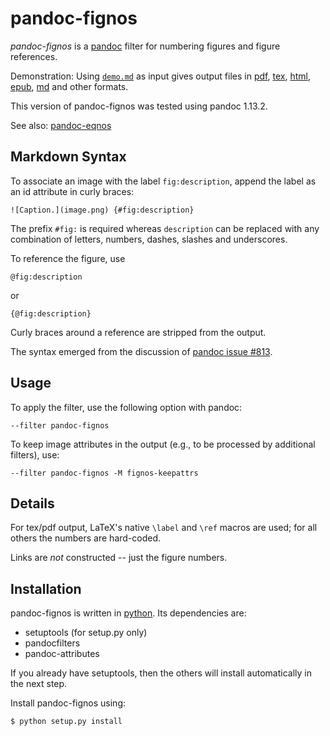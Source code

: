
pandoc-fignos
=============

*pandoc-fignos* is a [pandoc] filter for numbering figures and figure references.

Demonstration: Using [`demo.md`] as input gives output files in [pdf], [tex], [html], [epub], [md] and other formats.

This version of pandoc-fignos was tested using pandoc 1.13.2.

See also: [pandoc-eqnos]


[pandoc]: http://pandoc.org/
[`demo.md`]: https://raw.githubusercontent.com/tomduck/pandoc-fignos/master/demos/demo.md
[pdf]: https://raw.githubusercontent.com/tomduck/pandoc-fignos/master/demos/out/demo.pdf
[tex]: https://raw.githubusercontent.com/tomduck/pandoc-fignos/master/demos/out/demo.tex
[html]: https://rawgit.com/tomduck/pandoc-fignos/master/demos/out/demo.html
[epub]: https://raw.githubusercontent.com/tomduck/pandoc-fignos/master/demos/out/demo.epub
[md]: https://github.com/tomduck/pandoc-fignos/blob/master/demos/out/demo.md
[pandoc-eqnos]: https://github.com/tomduck/pandoc-eqnos


Markdown Syntax
---------------

To associate an image with the label `fig:description`, append the label as an id attribute in curly braces:

    ![Caption.](image.png) {#fig:description}

The prefix `#fig:` is required whereas `description` can be replaced with any combination of letters, numbers, dashes, slashes and underscores.

To reference the figure, use

    @fig:description

or

    {@fig:description}

Curly braces around a reference are stripped from the output.

The syntax emerged from the discussion of [pandoc issue #813].

[pandoc issue #813]: https://github.com/jgm/pandoc/issues/813


Usage
-----

To apply the filter, use the following option with pandoc:

    --filter pandoc-fignos

To keep image attributes in the output (e.g., to be processed by additional filters), use:

    --filter pandoc-fignos -M fignos-keepattrs


Details
-------

For tex/pdf output, LaTeX's native `\label` and `\ref` macros are used; for all others the numbers are hard-coded.

Links are *not* constructed -- just the figure numbers.


Installation
------------

pandoc-fignos is written in [python].  Its dependencies are:

  - setuptools (for setup.py only)
  - pandocfilters
  - pandoc-attributes

If you already have setuptools, then the others will install automatically in the next step.

Install pandoc-fignos using:

    $ python setup.py install


[python]: https://python.org/
